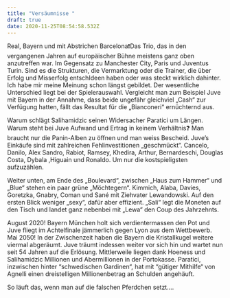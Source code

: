 ```yaml
---
title: "Versäumnisse "
draft: true
date: 2020-11-25T08:54:58.532Z
---
```

Real, Bayern und mit Abstrichen Barcelona❗️Das Trio, das in den vergangenen Jahren auf europäischer Bühne meistens ganz oben anzutreffen war. Im Gegensatz zu Manchester City, Paris und Juventus Turin. Sind es die Strukturen, die Vermarktung oder die Trainer, die über Erfolg und Misserfolg entschIdeen haben oder was steckt wirklich dahinter. Ich habe mir meine Meinung schon längst gebildet. Der wesentliche Unterschied liegt bei der Spielerauswahl. Vergleicht man zum Beispiel Juve mit Bayern in der Annahme, dass  beide ungefähr gleichviel „Cash“ zur Verfügung hatten, fällt das Resultat für die „Bianconeri“ ernüchternd aus.

Warum schlägt Salihamidzic seinen Widersacher Paratici um Längen. Warum steht bei Juve Aufwand und Ertrag in keinem Verhältnis❓ Man braucht nur die Panin-Alben zu öffnen und man weiss Bescheid. Juve’s Einkäufe sind mit zahlreichen Fehlinvestitionen „geschmückt“. Cancelo, Danilo, Alex Sandro, Rabiot, Ramsey, Khedira, Arthur, Bernardeschi, Douglas Costa, Dybala ,Higuain und Ronaldo. Um nur die kostspieligsten aufzuzählen.

Weiter unten, am Ende des „Boulevard“, zwischen „Haus zum Hammer“ und „Blue“ stehen ein paar grüne „Möchtegern“. Kimmich, Alaba, Davies, Goretzka, Gnabry, Coman und Sané mit Ziehvater Lewandowski. Auf den ersten Blick weniger „sexy“, dafür aber effizient. „Sali“ legt die Moneten auf den Tisch und landet ganz nebenbei mit „Lewa“ den Coup des Jahrzehnts.

August 2020! Bayern München holt sich verdientermassen den Pot und Juve fliegt im Achtelfinale jämmerlich gegen Lyon aus dem Wettbewerb. Mai 2050! In der Zwischenzeit haben die Bayern die Kristallkugel weitere viermal abgeräumt. Juve träumt indessen weiter vor sich hin und wartet nun seit 54 Jahren auf die Erlösung. Mittlerweile liegen dank Hoeness und Salihamidzic Millionen und Abermillionen in der Portokasse. Paratici, inzwischen hinter “schwedischen Gardinen“, hat mit “gütiger Mithilfe“ von Agnelli einen dreistelligen Millionenbetrag an Schulden angehäuft.

So läuft das, wenn man auf die falschen Pferdchen setzt....